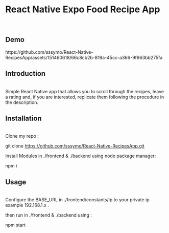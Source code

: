 <h1>React Native Expo Food Recipe App </h1><br>

<h2>Demo</h2>
https://github.com/sssymo/React-Native-RecipesApp/assets/151460618/66c8cb2b-819a-45cc-a366-9f963bb275fa

<h2>Introduction</h2><br>
Simple React Native app that allows you to scroll through the recipes, leave a rating and, if you are interested, replicate them following the procedure in the description.<br>

<h2>Installation</h2><br>
Clone my repo : <br>

git clone https://github.com/sssymo/React-Native-RecipesApp.git

Install Modules in ./frontend & ./backend using node package manager: <br>

npm i

<h2>Usage</h2> <br>
Configure the BASE_URL in ./frontend/constants/ip to your private ip example 192.168.1.x .

then run in ./frontend & ./backend using :<br>

npm start

